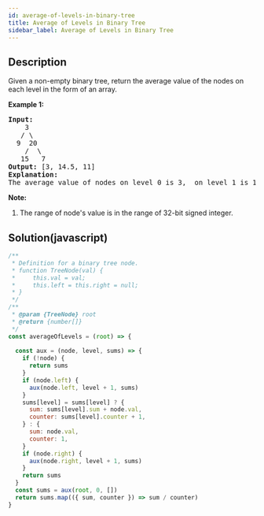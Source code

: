 ```yaml
---
id: average-of-levels-in-binary-tree
title: Average of Levels in Binary Tree
sidebar_label: Average of Levels in Binary Tree
---
```

## Description
<div class="description">
Given a non-empty binary tree, return the average value of the nodes on each level in the form of an array.

<p><b>Example 1:</b><br />
<pre>
<b>Input:</b>
    3
   / \
  9  20
    /  \
   15   7
<b>Output:</b> [3, 14.5, 11]
<b>Explanation:</b>
The average value of nodes on level 0 is 3,  on level 1 is 14.5, and on level 2 is 11. Hence return [3, 14.5, 11].
</pre>
</p>

<p><b>Note:</b><br>
<ol>
<li>The range of node's value is in the range of 32-bit signed integer.</li>
</ol>
</p>
</div>

## Solution(javascript)
```javascript
/**
 * Definition for a binary tree node.
 * function TreeNode(val) {
 *     this.val = val;
 *     this.left = this.right = null;
 * }
 */
/**
 * @param {TreeNode} root
 * @return {number[]}
 */
const averageOfLevels = (root) => {
  
  const aux = (node, level, sums) => {
    if (!node) {
      return sums
    }
    if (node.left) {
      aux(node.left, level + 1, sums)
    }
    sums[level] = sums[level] ? {
      sum: sums[level].sum + node.val,
      counter: sums[level].counter + 1,
    } : {
      sum: node.val,
      counter: 1,
    }
    if (node.right) {
      aux(node.right, level + 1, sums)
    }
    return sums
  }
  const sums = aux(root, 0, [])
  return sums.map(({ sum, counter }) => sum / counter)
}
```